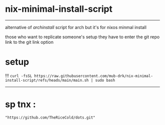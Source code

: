 # nix-minimal-install-script

---

alternative of *archinstall* script for arch
but it's for nixos minmal install 

those who want to replicate someone's setup they have to enter the git repo link to the git link option

# setup
!!!
```curl -fsSL https://raw.githubusercontent.com/mub-drk/nix-minimal-install-script/refs/heads/main/main.sh | sudo bash```

---
# sp tnx :

``"https://github.com/TheRiceCold/dots.git"``
